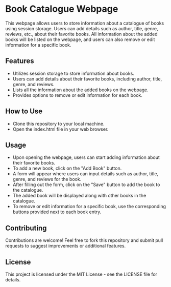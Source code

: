 # Book Catalogue Webpage
This webpage allows users to store information about a catalogue of books using session storage. Users can add details such as author, title, genre, reviews, etc., about their favorite books. All information about the added books will be listed on the webpage, and users can also remove or edit information for a specific book.

## Features
- Utilizes session storage to store information about books.
- Users can add details about their favorite books, including author, title, genre, and reviews.
- Lists all the information about the added books on the webpage.
- Provides options to remove or edit information for each book.

## How to Use
- Clone this repository to your local machine.
- Open the index.html file in your web browser.

## Usage
- Upon opening the webpage, users can start adding information about their favorite books.
- To add a new book, click on the "Add Book" button.
- A form will appear where users can input details such as author, title, genre, and reviews for the book.
- After filling out the form, click on the "Save" button to add the book to the catalogue.
- The added book will be displayed along with other books in the catalogue.
- To remove or edit information for a specific book, use the corresponding buttons provided next to each book entry.

## Contributing
Contributions are welcome! Feel free to fork this repository and submit pull requests to suggest improvements or additional features.

## License
This project is licensed under the MIT License - see the LICENSE file for details.






